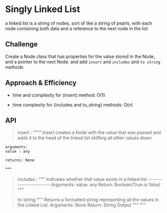 # Singly Linked List
<!-- Short summary or background information -->
 a linked list is a string of nodes, sort of like a string of pearls, with each node containing both data and a reference to the next node in the list
## Challenge
<!-- Description of the challenge -->
Create a Node class that has properties for the value stored in the Node, and a pointer to the next Node. and add `insert` and `includes` and  `to string` methods
## Approach & Efficiency
<!-- What approach did you take? Why? What is the Big O space/time for this approach? -->
* time and complexity for (insert) method: O(1)

* time complexity for (includes and to_string) methods: O(n)


## API
<!-- Description of each method publicly available to your Linked List -->
>insert :
""""
    Insert creates a Node with the value that was passed and adds
    it to the head of the linked list shifting all other values down

    arguments:
    value : any

    returns: None
"""

>includes :
"""
         Indicates whether that value exists  in a linked list
         -----------------------
        Arguments:
        value: any
        Return: Boolean(True or false)
"""

>to-string
"""
        Returns a formatted string representing all the values in the Linked List.
        Arguments:
        None
        Return: String Output
        """
"""

>


